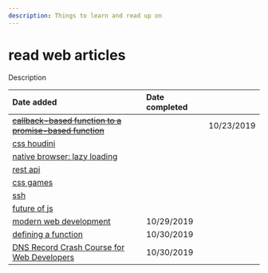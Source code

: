 ```yaml
---
description: Things to learn and read up on
---
```


# read web articles

Description

| Date added | Date completed |  |
| :--- | :--- | :--- |
| ~~~~[~~callback-based function to a promise-based function~~](https://www.geeksforgeeks.org/javascript-promises/)~~~~ |  | 10/23/2019 |
| [css houdini](%20https://developer.mozilla.org/en-US/docs/Web/Houdini) |  |  |
| [native browser: lazy loading](https://web.dev/native-lazy-loading) |  |  |
| [rest api](https://www.youtube.com/watch?v=rGObWtjxGBc) |  |  |
| [css games](%20https://dev.to/devmount/8-games-to-learn-css-the-fun-way-4e0f?utm_source=digest_mailer&utm_medium=email&utm_campaign=digest_email) |  |  |
| [ssh](%20https://dev.to/djangotricks/things-i-want-to-remember-about-ssh-21el?utm_source=digest_mailer&utm_medium=email&utm_campaign=digest_email) |  |  |
| [future of js](%20https://dev.to/christopherkade/the-future-of-javascript-features-to-keep-an-eye-on-3d0h?utm_source=digest_mailer&utm_medium=email&utm_campaign=digest_email) |  |  |
| [modern web development](%20https://dev.to/decipherzonesoft/modern-web-development-2019-5g51) | 10/29/2019 |  |
| [defining a function](%20https://areknawo.com/different-ways-of-defining-a-function-in-javascript/) | 10/30/2019 |  |
| [DNS Record Crash Course for Web Developers](https://dev.to/chrisachard/dns-record-crash-course-for-web-developers-35hn) | 10/30/2019 |  |





